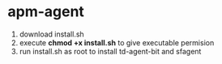# apm-agent

1) download install.sh
2) execute **chmod +x install.sh** to give executable permision
3) run install.sh as root to install td-agent-bit and sfagent

